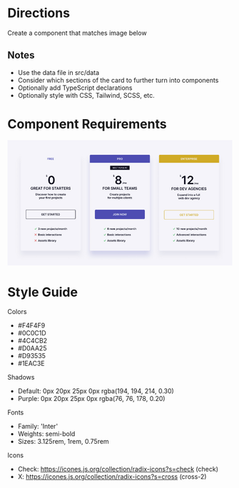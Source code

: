 # Directions

Create a component that matches image below

## Notes

- Use the data file in src/data
- Consider which sections of the card to further turn into components
- Optionally add TypeScript declarations
- Optionally style with CSS, Tailwind, SCSS, etc.

# Component Requirements

!["pricing card"](pricing-cards.jpg)

# Style Guide

Colors

- #F4F4F9
- #0C0C1D
- #4C4CB2
- #D0AA25
- #D93535
- #1EAC3E

Shadows

- Default: 0px 20px 25px 0px rgba(194, 194, 214, 0.30)
- Purple: 0px 20px 25px 0px rgba(76, 76, 178, 0.20)

Fonts

- Family: 'Inter'
- Weights: semi-bold
- Sizes: 3.125rem, 1rem, 0.75rem

Icons

- Check: https://icones.js.org/collection/radix-icons?s=check (check)
- X: https://icones.js.org/collection/radix-icons?s=cross (cross-2)
